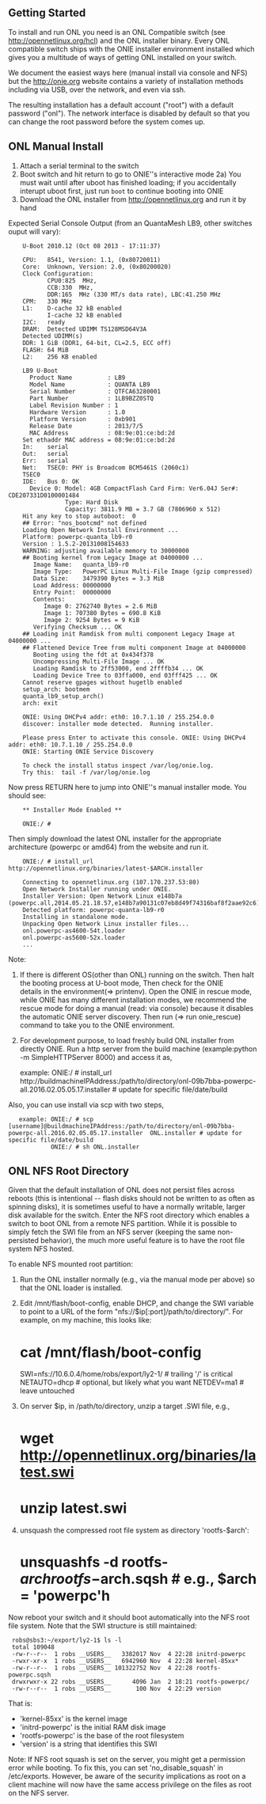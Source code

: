 Getting Started
------------------------------------------------
To install and run ONL you need is an ONL Compatible switch (see
http://opennetlinux.org/hcl) and the ONL installer binary.  Every
ONL compatible switch ships with the ONIE installer environment installed
which gives you a multitude of ways of getting ONL installed on your switch.

We document the easiest ways here (manual install via console and NFS)
but the http://onie.org website contains a variety of installation
methods including via USB, over the network, and even via ssh.

The resulting installation has a default account ("root") with a default
password ("onl").  The network interface is disabled by default so that
you can change the root password before the system comes up.


ONL Manual Install
------------------------------------------------
1) Attach a serial terminal to the switch
2) Boot switch and hit return to go to ONIE''s interactive mode
    2a) You must wait until after uboot has finished loading; if you
        accidentally interupt uboot first, just run `boot` to continue
        booting into ONIE
3) Download the ONL installer from http://opennetlinux.org and run it by hand

Expected Serial Console Output (from an QuantaMesh LB9, other switches ouput will vary):

        U-Boot 2010.12 (Oct 08 2013 - 17:11:37)

        CPU:   8541, Version: 1.1, (0x80720011)
        Core:  Unknown, Version: 2.0, (0x80200020)
        Clock Configuration:
               CPU0:825  MHz, 
               CCB:330  MHz,
               DDR:165  MHz (330 MT/s data rate), LBC:41.250 MHz
        CPM:   330 MHz
        L1:    D-cache 32 kB enabled
               I-cache 32 kB enabled
        I2C:   ready
        DRAM:  Detected UDIMM TS128MSD64V3A
        Detected UDIMM(s)
        DDR: 1 GiB (DDR1, 64-bit, CL=2.5, ECC off)
        FLASH: 64 MiB
        L2:    256 KB enabled

        LB9 U-Boot
          Product Name          : LB9
          Model Name            : QUANTA LB9
          Serial Number         : QTFCA63280001
          Part Number           : 1LB9BZZ0STQ
          Label Revision Number : 1
          Hardware Version      : 1.0
          Platform Version      : 0xb901 
          Release Date          : 2013/7/5
          MAC Address           : 08:9e:01:ce:bd:2d
        Set ethaddr MAC address = 08:9e:01:ce:bd:2d
        In:    serial
        Out:   serial
        Err:   serial
        Net:   TSEC0: PHY is Broadcom BCM5461S (2060c1)
        TSEC0
        IDE:   Bus 0: OK 
          Device 0: Model: 4GB CompactFlash Card Firm: Ver6.04J Ser#: CDE207331D0100001484
                    Type: Hard Disk
                    Capacity: 3811.9 MB = 3.7 GB (7806960 x 512)
        Hit any key to stop autoboot:  0 
        ## Error: "nos_bootcmd" not defined
        Loading Open Network Install Environment ...
        Platform: powerpc-quanta_lb9-r0
        Version : 1.5.2-20131008154633
        WARNING: adjusting available memory to 30000000
        ## Booting kernel from Legacy Image at 04000000 ...
           Image Name:   quanta_lb9-r0
           Image Type:   PowerPC Linux Multi-File Image (gzip compressed)
           Data Size:    3479390 Bytes = 3.3 MiB
           Load Address: 00000000
           Entry Point:  00000000
           Contents:
              Image 0: 2762740 Bytes = 2.6 MiB
              Image 1: 707380 Bytes = 690.8 KiB
              Image 2: 9254 Bytes = 9 KiB
           Verifying Checksum ... OK
        ## Loading init Ramdisk from multi component Legacy Image at 04000000 ...
        ## Flattened Device Tree from multi component Image at 04000000
           Booting using the fdt at 0x434f378
           Uncompressing Multi-File Image ... OK
           Loading Ramdisk to 2ff53000, end 2ffffb34 ... OK
           Loading Device Tree to 03ffa000, end 03fff425 ... OK
        Cannot reserve gpages without hugetlb enabled
        setup_arch: bootmem
        quanta_lb9_setup_arch()
        arch: exit
                     
        ONIE: Using DHCPv4 addr: eth0: 10.7.1.10 / 255.254.0.0
        discover: installer mode detected.  Running installer.

        Please press Enter to activate this console. ONIE: Using DHCPv4 addr: eth0: 10.7.1.10 / 255.254.0.0
        ONIE: Starting ONIE Service Discovery

        To check the install status inspect /var/log/onie.log.
        Try this:  tail -f /var/log/onie.log

Now press RETURN here to jump into ONIE''s manual installer mode.  You should see:

        ** Installer Mode Enabled **

        ONIE:/ # 

Then simply download the latest ONL installer for the appropriate
architecture (powerpc or amd64) from the website and run it.

        ONIE:/ # install_url http://opennetlinux.org/binaries/latest-$ARCH.installer

        Connecting to opennetlinux.org (107.170.237.53:80)
        Open Network Installer running under ONIE.
        Installer Version: Open Network Linux e148b7a (powerpc.all,2014.05.21.18.57,e148b7a90131c07eb8d49f74316baf8f2aae92c6)
        Detected platform: powerpc-quanta-lb9-r0
        Installing in standalone mode.
        Unpacking Open Network Linux installer files...
        onl.powerpc-as4600-54t.loader
        onl.powerpc-as5600-52x.loader
        ...


Note: 

1) If there is different OS(other than ONL) running on the switch. 
Then halt the booting process at U-boot mode, Then check for the ONIE  
details in the environment(=> printenv). Open the ONIE in rescue mode, 
while ONIE has many different installation modes, 
we recommend the rescue mode for doing a manual (read: via console) 
because it disables the automatic ONIE server discovery. 
Then run (=> run onie_rescue) command to take you to the ONIE environment.

2) For development purpose, to load freshly build ONL installer from directly ONIE.
Run a http server from the build machine (example:python -m SimpleHTTPServer 8000) and access it as,

     
    example: ONIE:/ # install_url http://buildmachineIPAddress:/path/to/directory/onl-09b7bba-powerpc-all.2016.02.05.05.17.installer # update for specific file/date/build

Also, you can use install via scp with two steps,

       example: ONIE:/ # scp [username]@buildmachineIPAddress:/path/to/directory/onl-09b7bba-powerpc-all.2016.02.05.05.17.installer  ONL.installer # update for specific file/date/build
                ONIE:/ # sh ONL.installer

ONL NFS Root Directory
------------------------------------------------

Given that the default installation of ONL does not persist files across
reboots (this is intentional -- flash disks should not be written to
as often as spinning disks), it is sometimes useful to have a normally
writable, larger disk available for the switch.  Enter the NFS root
directory which enables a switch to boot ONL from a remote NFS partition.
While it is possible to simply fetch the SWI file from an NFS server
(keeping the same non-persisted behavior), the much more useful feature
is to have the root file system NFS hosted.

To enable NFS mounted root partition:

1) Run the ONL installer normally (e.g., via the manual mode per above) so that the ONL
    loader is installed.

2) Edit /mnt/flash/boot-config, enable DHCP, and change the SWI variable to point to a URL of the form "nfs://$ip[:port]/path/to/directory/".  For example, on my machine, this looks like:

     # cat /mnt/flash/boot-config
     SWI=nfs://10.6.0.4/home/robs/export/ly2-1/  # trailing '/' is critical
     NETAUTO=dhcp                                # optional, but likely what you want
     NETDEV=ma1                                  # leave untouched

3) On server $ip, in /path/to/directory, unzip a target .SWI file, e.g.,

     # wget http://opennetlinux.org/binaries/latest.swi
     # unzip latest.swi

4) unsquash the compressed root file system as directory 'rootfs-$arch':

     # unsquashfs -d rootfs-$arch rootfs-$arch.sqsh  # e.g., $arch = 'powerpc'h

Now reboot your switch and it should boot automatically into the NFS root file system.
Note that the SWI structure is still maintained:

     robs@sbs3:~/export/ly2-1$ ls -l
     total 109048
     -rw-r--r--  1 robs __USERS__   3382017 Nov  4 22:28 initrd-powerpc
     -rwxr-xr-x  1 robs __USERS__   6942960 Nov  4 22:28 kernel-85xx*
     -rw-r--r--  1 robs __USERS__ 101322752 Nov  4 22:28 rootfs-powerpc.sqsh
     drwxrwxr-x 22 robs __USERS__      4096 Jan  2 18:21 rootfs-powerpc/
     -rw-r--r--  1 robs __USERS__       100 Nov  4 22:29 version

That is:
* 'kernel-85xx' is the kernel image
* 'initrd-powerpc' is the initial RAM disk image
* 'rootfs-powerpc' is the base of the root filesystem
* 'version' is a string that identifies this SWI

Note: If NFS root squash is set on the server, you might get a permission error while booting. To fix this, you can set 'no_disable_squash' in /etc/exports. However, be aware of the security implications as root on a client machine will now have the same access privilege on the files as root on the NFS server.
